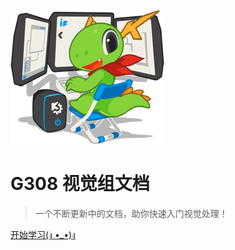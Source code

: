 <!-- _coverpage.md -->

![logo](_media/konqi-dev.png)

# G308 视觉组文档

> 一个不断更新中的文档，助你快速入门视觉处理！

[开始学习(ง •_•)ง](#swjtu-g308-视觉组入门文档)
